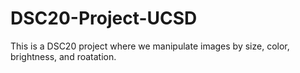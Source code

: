 # DSC20-Project-UCSD

This is a DSC20 project where we manipulate images by size, color, brightness, and roatation. 
